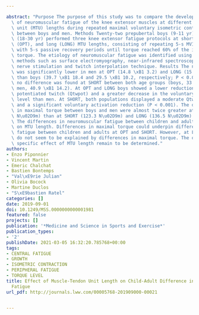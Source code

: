 ---
abstract: "Purpose The purpose of this study was to compare the development and etiology\
  \ of neuromuscular fatigue of the knee extensor muscles at different muscle-tendon\
  \ unit (MTU) lengths during repeated maximal voluntary isometric contractions (MVIC)\
  \ between boys and men. Methods Twenty-two prepubertal boys (9-11 yr) and 22 men\
  \ (18-30 yr) performed three knee extensor fatigue protocols at short (SHORT), optimal\
  \ (OPT), and long (LONG) MTU lengths, consisting of repeating 5-s MVIC interspersed\
  \ with 5-s passive recovery periods until torque reached 60% of the initial MVIC\
  \ torque. The etiology of neuromuscular fatigue was identified using noninvasive\
  \ methods such as surface electromyography, near-infrared spectroscopy, magnetic\
  \ nerve stimulation and twitch interpolation technique. Results The number of repetitions\
  \ was significantly lower in men at OPT (14.8 \xB1 3.2) and LONG (15.8 \xB1 5.8)\
  \ than boys (39.7 \xB1 18.4 and 29.5 \xB1 10.2, respectively; P < 0.001), whereas\
  \ no difference was found at SHORT between both age groups (boys, 33.7 \xB1 15.4;\
  \ men, 40.9 \xB1 14.2). At OPT and LONG boys showed a lower reduction in the single\
  \ potentiated twitch (Qtwpot) and a greater decrease in the voluntary activation\
  \ level than men. At SHORT, both populations displayed a moderate Qtwpot decrement\
  \ and a significant voluntary activation reduction (P < 0.001). The differences\
  \ in maximal torque between boys and men were almost twice greater at OPT (223.9\
  \ N\u02D9m) than at SHORT (123.3 N\u02D9m) and LONG (136.5 N\u02D9m). Conclusions\
  \ The differences in neuromuscular fatigue between children and adults are dependent\
  \ on MTU length. Differences in maximal torque could underpin differences in neuromuscular\
  \ fatigue between children and adults at OPT and SHORT. However, at LONG these differences\
  \ do not seem to be explained by differences in maximal torque. The origins of this\
  \ specific effect of MTU length remain to be determined."
authors:
- Enzo Piponnier
- Vincent Martin
- Emeric Chalchat
- Bastien Bontemps
- "Val\xE9rie Julian"
- Olivia Bocock
- Martine Duclos
- "S\xE9bastien Ratel"
categories: []
date: 2019-09-01
doi: 10.1249/MSS.0000000000001981
featured: false
projects: []
publication: '*Medicine and Science in Sports and Exercise*'
publication_types:
- '2'
publishDate: 2021-03-05 16:32:20.785768+00:00
tags:
- CENTRAL FATIGUE
- GROWTH
- ISOMETRIC CONTRACTION
- PERIPHERAL FATIGUE
- TORQUE LEVEL
title: Effect of Muscle-Tendon Unit Length on Child-Adult Difference in Neuromuscular
  Fatigue
url_pdf: http://journals.lww.com/00005768-201909000-00021

---
